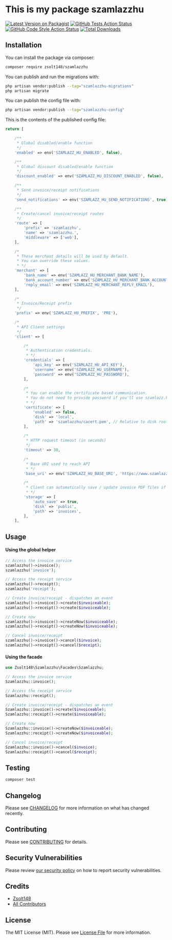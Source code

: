 # This is my package szamlazzhu

[![Latest Version on Packagist](https://img.shields.io/packagist/v/zsolt148/szamlazzhu.svg?style=flat-square)](https://packagist.org/packages/zsolt148/szamlazzhu)
[![GitHub Tests Action Status](https://img.shields.io/github/actions/workflow/status/zsolt148/szamlazzhu/run-tests.yml?branch=main&label=tests&style=flat-square)](https://github.com/zsolt148/szamlazzhu/actions?query=workflow%3Arun-tests+branch%3Amain)
[![GitHub Code Style Action Status](https://img.shields.io/github/actions/workflow/status/zsolt148/szamlazzhu/fix-php-code-style-issues.yml?branch=main&label=code%20style&style=flat-square)](https://github.com/zsolt148/szamlazzhu/actions?query=workflow%3A"Fix+PHP+code+style+issues"+branch%3Amain)
[![Total Downloads](https://img.shields.io/packagist/dt/zsolt148/szamlazzhu.svg?style=flat-square)](https://packagist.org/packages/zsolt148/szamlazzhu)

## Installation

You can install the package via composer:

```bash
composer require zsolt148/szamlazzhu
```

You can publish and run the migrations with:

```bash
php artisan vendor:publish --tag="szamlazzhu-migrations"
php artisan migrate
```

You can publish the config file with:

```bash
php artisan vendor:publish --tag="szamlazzhu-config"
```

This is the contents of the published config file:

```php
return [

    /**
     * Global disabled/enable function
     */
    'enabled' => env('SZAMLAZZ_HU_ENABLED', false),

    /**
     * Global discount disabled/enable function
     */
    'discount_enabled' => env('SZAMLAZZ_HU_DISCOUNT_ENABLED', false),

    /**
     * Send invoice/receipt notifications
     */
    'send_notifications' => env('SZAMLAZZ_HU_SEND_NOTIFICATIONS', true),

    /**
     * Create/cancel invoice/receipt routes
     */
    'route' => [
        'prefix' => 'szamlazzhu',
        'name' => 'szamlazzhu.',
        'middleware' => ['web'],
    ],

    /*
     * These merchant details will be used by default.
     * You can override these values.
     * */
    'merchant' => [
        'bank_name' => env('SZAMLAZZ_HU_MERCHANT_BANK_NAME'),
        'bank_account_number' => env('SZAMLAZZ_HU_MERCHANT_BANK_ACCOUNT_NUMBER'),
        'reply_email' => env('SZAMLAZZ_HU_MERCHANT_REPLY_EMAIL'),
    ],

    /*
     * Invoice/Receipt prefix
     */
    'prefix' => env('SZAMLAZZ_HU_PREFIX', 'PRE'),

    /*
     * API Client settings
     */
    'client' => [

        /*
         * Authentication credentials.
         * */
        'credentials' => [
            'api_key' => env('SZAMLAZZ_HU_API_KEY'),
            'username' => env('SZAMLAZZ_HU_USERNAME'),
            'password' => env('SZAMLAZZ_HU_PASSWORD'),
        ],

        /*
         * You can enable the certificate based communication.
         * You do not need to provide password if you'll use szamlazz.hu's own certificate
         * */
        'certificate' => [
            'enabled' => false,
            'disk' => 'local',
            'path' => 'szamlazzhu/cacert.pem', // Relative to disk root
        ],

        /*
         * HTTP request timeout (in seconds)
         */
        'timeout' => 30,

        /*
         * Base URI used to reach API
         * */
        'base_uri' => env('SZAMLAZZ_HU_BASE_URI', 'https://www.szamlazz.hu/'),

        /*
         * Client can automatically save / update invoice PDF files if enabled
         * */
        'storage' => [
            'auto_save' => true,
            'disk' => 'public',
            'path' => 'invoices',
        ],
    ],
```

## Usage

#### Using the global helper
```php
// Access the invoice service
szamlazzhu()->invoice();
szamlazzhu('invoice');

// Access the receipt service
szamlazzhu()->receipt();
szamlazzhu('receipt');

// Create invoice/receipt - dispatches an event
szamlazzhu()->invoice()->create($invoiceable);
szamlazzhu()->receipt()->create($invoiceable);

// Create now
szamlazzhu()->invoice()->createNow($invoiceable);
szamlazzhu()->receipt()->createNow($invoiceable);

// Cancel invoice/receipt
szamlazzhu()->invoice()->cancel($invoice);
szamlazzhu()->receipt()->cancel($receipt);

```

#### Using the facade
```php
use Zsolt148\Szamlazzhu\Facades\Szamlazzhu;

// Access the invoice service
Szamlazzhu::invoice();

// Access the receipt service
Szamlazzhu::receipt();

// Create invoice/receipt - dispatches an event
Szamlazzhu::invoice()->create($invoiceable);
Szamlazzhu::receipt()->create($invoiceable);

// Create now
Szamlazzhu::invoice()->createNow($invoiceable);
Szamlazzhu::receipt()->createNow($invoiceable);

// Cancel invoice/receipt
Szamlazzhu::invoice()->cancel($invoice);
Szamlazzhu::receipt()->cancel($receipt);
```

## Testing

```bash
composer test
```

## Changelog

Please see [CHANGELOG](CHANGELOG.md) for more information on what has changed recently.

## Contributing

Please see [CONTRIBUTING](CONTRIBUTING.md) for details.

## Security Vulnerabilities

Please review [our security policy](../../security/policy) on how to report security vulnerabilities.

## Credits

- [Zsolt148](https://github.com/Zsolt148)
- [All Contributors](../../contributors)

## License

The MIT License (MIT). Please see [License File](LICENSE.md) for more information.
